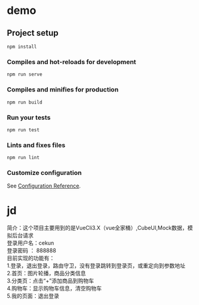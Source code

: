 # demo

## Project setup
```
npm install
```

### Compiles and hot-reloads for development
```
npm run serve
```

### Compiles and minifies for production
```
npm run build
```

### Run your tests
```
npm run test
```

### Lints and fixes files
```
npm run lint
```

### Customize configuration
See [Configuration Reference](https://cli.vuejs.org/config/).
# jd
简介：这个项目主要用到的是VueCli3.X（vue全家桶）,CubeUI,Mock数据，模拟后台请求  
登录用户名：cekun  
登录密码 ： 888888  
目前实现的功能有：  
1.登录，退出登录，路由守卫，没有登录跳转到登录页，或重定向到参数地址  
2.首页：图片轮播，商品分类信息  
3.分类页：点击“+”添加商品到购物车  
4.购物车：显示购物车信息，清空购物车  
5.我的页面：退出登录  
